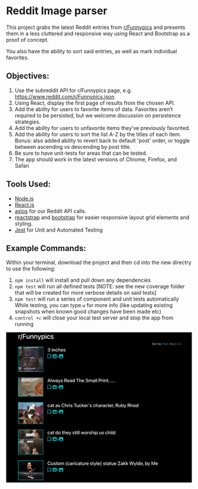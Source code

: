 # Reddit Image parser

This project grabs the latest Reddit entries from [r/Funnypics](https://www.reddit.com/r/Funnypics) and presents them in a less cluttered and responsive way using React and Bootstrap as a proof of concept.

You also have the ability to sort said entries, as well as mark individual favorites.

## Objectives:
1. Use the subreddit API for r/Funnypics page, e.g. https://www.reddit.com/r/Funnypics.json
2. Using React, display the first page of results from the chosen API.
3. Add the ability for users to favorite items of data.
    Favorites aren’t required to be persisted, but we welcome discussion on persistence strategies.
4. Add the ability for users to unfavorite items they’ve previously favorited.
5. Add the ability for users to sort the list A-Z by the titles of each item.
    Bonus: also added ability to revert back to default 'post' order, or toggle between ascending vs descending by post title.
6. Be sure to have unit-tests for areas that can be tested.
7. The app should work in the latest versions of Chrome, Firefox, and Safari

## Tools Used:
* [Node.js](https://nodejs.dev/)
* [React.js](https://reactjs.org/)
* [axios](https://reactjs.org/) for our Reddit API calls.
* [reactstrap](https://www.npmjs.com/package/reactstrap) and [bootstrap](https://www.npmjs.com/package/bootstrap) for easier responsive layout grid elements and styling.
* [Jest](https://jestjs.io/) for Unit and Automated Testing

## Example Commands:
Within your terminal, download the project and then cd into the new directry to use the following:

1. `npm install` will install and pull down any dependencies
2. `npm test` will run all defined tests [NOTE: see the new coverage folder that will be created for more verbose details on said tests]
3. `npm test` will run a series of component and unit tests automatically
    While testing, you can type `w` for more info (like updating existing snapshots when known good changes have been made etc)
4. `control +c` will close your local test server and stop the app from running

![Alt text](/images/app-screenshot.png)